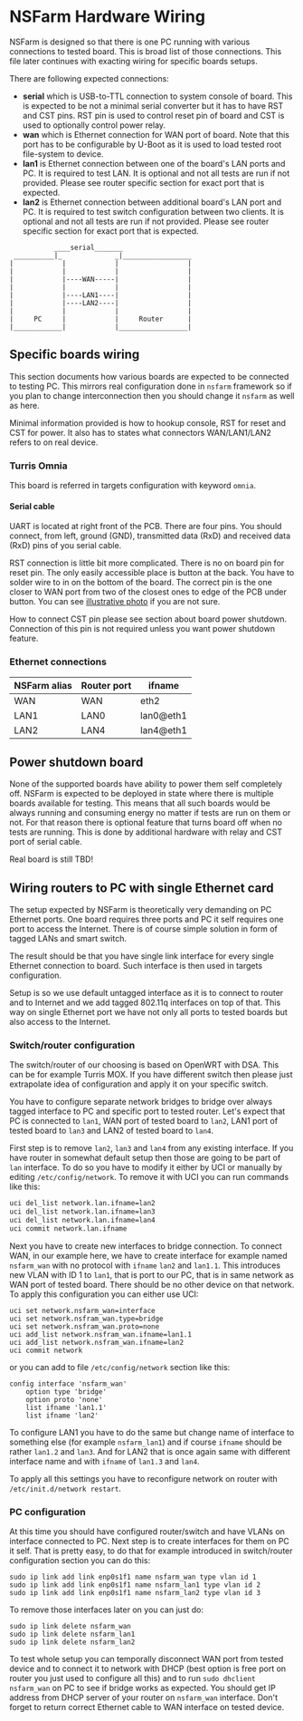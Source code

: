NSFarm Hardware Wiring
======================
NSFarm is designed so that there is one PC running with various connections to
tested board. This is broad list of those connections. This file later continues
with exacting wiring for specific boards setups.

There are following expected connections:
* __serial__ which is USB-to-TTL connection to system console of board. This is
  expected to be not a minimal serial converter but it has to have RST and CST
  pins. RST pin is used to control reset pin of board and CST is used to
  optionally control power relay.
* __wan__ which is Ethernet connection for WAN port of board. Note that this port
  has to be configurable by U-Boot as it is used to load tested root file-system
  to device.
* __lan1__ is Ethernet connection between one of the board's LAN ports and PC. It
  is required to test LAN. It is optional and not all tests are run if not
  provided. Please see router specific section for exact port that is expected.
* __lan2__ is Ethernet connection between additional board's LAN port and PC. It
  is required to test switch configuration between two clients. It is optional
  and not all tests are run if not provided. Please see router specific section
  for exact port that is expected.

```
           ____serial_______
 __________|_             _|_________________
|            |            |                 |
|            |            |                 |
|            |----WAN-----|                 |
|            |            |                 |
|            |----LAN1----|                 |
|            |----LAN2----|                 |
|            |            |                 |
|     PC     |            |     Router      |
|____________|            |_________________|
```


Specific boards wiring
----------------------
This section documents how various boards are expected to be connected to testing
PC. This mirrors real configuration done in `nsfarm` framework so if you plan to
change interconnection then you should change it `nsfarm` as well as here.

Minimal information provided is how to hookup console, RST for reset and CST for
power. It also has to states what connectors WAN/LAN1/LAN2 refers to on real
device.

### Turris Omnia
This board is referred in targets configuration with keyword `omnia`.

#### Serial cable
UART is located at right front of the PCB. There are four pins. You should
connect, from left, ground (GND), transmitted data (RxD) and received data (RxD)
pins of you serial cable.

RST connection is little bit more complicated. There is no on board pin for reset
pin. The only easily accessible place is button at the back. You have to solder
wire to in on the bottom of the board. The correct pin is the one closer to WAN
port from two of the closest ones to edge of the PCB under button. You can see
[illustrative photo](imgs/omnia-reboot.jpg) if you are not sure.


How to connect CST pin please see section about board power shutdown. Connection
of this pin is not required unless you want power shutdown feature.

### Ethernet connections
| NSFarm alias | Router port | ifname    |
|--------------|-------------|-----------|
| WAN          | WAN         | eth2      |
| LAN1         | LAN0        | lan0@eth1 |
| LAN2         | LAN4        | lan4@eth1 |


Power shutdown board
--------------------
None of the supported boards have ability to power them self completely off.
NSFarm is expected to be deployed in state where there is multiple boards
available for testing. This means that all such boards would be always running and
consuming energy no matter if tests are run on them or not. For that reason there
is optional feature that turns board off when no tests are running. This is done
by additional hardware with relay and CST port of serial cable.

Real board is still TBD!


Wiring routers to PC with single Ethernet card
----------------------------------------------
The setup expected by NSFarm is theoretically very demanding on PC Ethernet ports.
One board requires three ports and PC it self requires one port to access the
Internet. There is of course simple solution in form of tagged LANs and smart
switch.

The result should be that you have single link interface for every single
Ethernet connection to board. Such interface is then used in targets
configuration.

Setup is so we use default untagged interface as it is to connect to router and to
Internet and we add tagged 802.11q interfaces on top of that. This way on single
Ethernet port we have not only all ports to tested boards but also access to the
Internet.

### Switch/router configuration
The switch/router of our choosing is based on OpenWRT with DSA. This can be for
example Turris MOX. If you have different switch then please just extrapolate idea
of configuration and apply it on your specific switch.

You have to configure separate network bridges to bridge over always tagged
interface to PC and specific port to tested router. Let's expect that PC is
connected to `lan1`, WAN port of tested board to `lan2`, LAN1 port of tested
board to `lan3` and LAN2 of tested board to `lan4`.

First step is to remove `lan2`, `lan3` and `lan4` from any existing interface. If
you have router in somewhat default setup then those are going to be part of `lan`
interface. To do so you have to modify it either by UCI or manually by editing
`/etc/config/network`. To remove it with UCI you can run commands like this:
```sh
uci del_list network.lan.ifname=lan2
uci del_list network.lan.ifname=lan3
uci del_list network.lan.ifname=lan4
uci commit network.lan.ifname
```

Next you have to create new interfaces to bridge connection. To connect WAN, in
our example here, we have to create interface for example named `nsfarm_wan` with
no protocol with `ifname` `lan2` and `lan1.1`. This introduces new VLAN with ID 1
to `lan1`, that is port to our PC, that is in same network as WAN port of tested
board. There should be no other device on that network. To apply this
configuration you can either use UCI:
```
uci set network.nsfarm_wan=interface
uci set network.nsfram_wan.type=bridge
uci set network.nsfram_wan.proto=none
uci add_list network.nsfram_wan.ifname=lan1.1
uci add_list network.nsfram_wan.ifname=lan2
uci commit network
```
or you can add to file `/etc/config/network` section like this:
```
config interface 'nsfarm_wan'
	option type 'bridge'
	option proto 'none'
	list ifname 'lan1.1'
	list ifname 'lan2'
```
To configure LAN1 you have to do the same but change name of interface to
something else (for example `nsfarm_lan1`) and if course `ifname` should be rather
`lan1.2` and `lan3`. And for LAN2 that is once again same with different interface
name and with `ifname` of `lan1.3` and `lan4`.

To apply all this settings you have to reconfigure network on router with
`/etc/init.d/network restart`.

### PC configuration
At this time you should have configured router/switch and have VLANs on interface
connected to PC. Next step is to create interfaces for them on PC it self. That is
pretty easy, to do that for example introduced in switch/router configuration
section you can do this:
```
sudo ip link add link enp0s1f1 name nsfarm_wan type vlan id 1
sudo ip link add link enp0s1f1 name nsfarm_lan1 type vlan id 2
sudo ip link add link enp0s1f1 name nsfarm_lan2 type vlan id 3
```

To remove those interfaces later on you can just do:
```
sudo ip link delete nsfarm_wan
sudo ip link delete nsfarm_lan1
sudo ip link delete nsfarm_lan2
```

To test whole setup you can temporally disconnect WAN port from tested device and
to connect it to network with DHCP (best option is free port on router you just
used to configure all this) and to run `sudo dhclient nsfarm_wan` on PC to see if
bridge works as expected. You should get IP address from DHCP server of your
router on `nsfarm_wan` interface. Don't forget to return correct Ethernet cable to
WAN interface on tested device.
